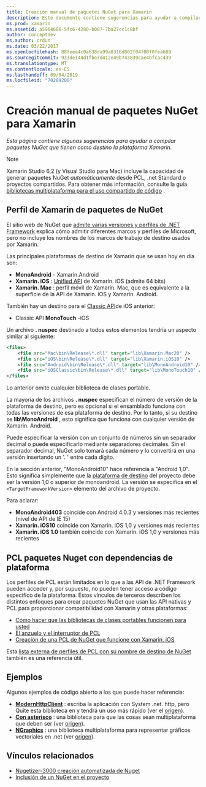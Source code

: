 ```yaml
---
title: Creación manual de paquetes NuGet para Xamarin
description: Este documento contiene sugerencias para ayudar a compilar paquetes NuGet que tienen como destino la plataforma Xamarin. Describe los perfiles de Xamarin de paquetes de NuGet, PCL paquetes Nuget con dependencias de plataforma y vínculos a varios ejemplos de código abierto.
ms.prod: xamarin
ms.assetid: a5964686-5fc6-4280-b087-7ba27cc1c8bf
author: conceptdev
ms.author: crdun
ms.date: 03/22/2017
ms.openlocfilehash: 88feea4c0a638da99a0316d802f04f08f0fea689
ms.sourcegitcommit: 933de144d1fbe7d412e49b743839cae4bfcac439
ms.translationtype: MT
ms.contentlocale: es-ES
ms.lasthandoff: 09/04/2019
ms.locfileid: "70289200"
---
```

# <a name="manually-creating-nuget-packages-for-xamarin"></a>Creación manual de paquetes NuGet para Xamarin

_Esta página contiene algunas sugerencias para ayudar a compilar paquetes NuGet que tienen como destino la plataforma Xamarin._

> [!NOTE]
> Xamarin Studio 6,2 (y Visual Studio para Mac) incluye la capacidad de generar paquetes NuGet _automáticamente_ desde PCL, .net Standard o proyectos compartidos. Para obtener más información, consulte la guía [bibliotecas multiplataforma para el uso compartido de código](~/cross-platform/app-fundamentals/nuget-multiplatform-libraries/index.md) .

## <a name="nuget-package-xamarin-profiles"></a>Perfil de Xamarin de paquetes de NuGet

El sitio web de NuGet que [admite varias versiones y perfiles de .NET Framework](https://docs.nuget.org/create/enforced-package-conventions) explica cómo admitir diferentes marcos y perfiles de Microsoft, pero no incluye los nombres de los marcos de trabajo de destino usados por Xamarin.

Las principales plataformas de destino de Xamarin que se usan hoy en día son:

- **MonoAndroid** - Xamarin.Android
- **Xamarin. iOS** : [Unified API](~/cross-platform/macios/unified/index.md) de Xamarin. iOS (admite 64 bits)
- **Xamarin. Mac** : perfil móvil de Xamarin. Mac, que es equivalente a la superficie de la API de Xamarin. iOS y Xamarin. Android.

También hay un destino para el [Classic API](~/cross-platform/macios/unified/index.md)de iOS anterior:

- Classic API **MonoTouch** -iOS

Un archivo **. nuspec** destinado a todos estos elementos tendría un aspecto similar al siguiente:

```xml
<files>
    <file src="Mac\bin\Release\*.dll" target="lib\Xamarin.Mac20" />
    <file src="iOS\bin\Release\*.dll" target="lib\Xamarin.iOS10" />
    <file src="Android\bin\Release\*.dll" target="lib\MonoAndroid10" />
    <file src="iOSClassic\bin\Release\*.dll" target="lib\MonoTouch10" />
</files>
```

Lo anterior omite cualquier biblioteca de clases portable.

La mayoría de los archivos **. nuspec** especifican el número de versión de la plataforma de destino, pero es opcional si el ensamblado funciona con todas las versiones de esa plataforma de destino. Por lo tanto, si su destino se **lib\MonoAndroid** , esto significa que funciona con cualquier versión de Xamarin. Android.

Puede especificar la versión con un conjunto de números sin un separador decimal o puede especificarlo mediante separadores decimales. Sin el separador decimal, NuGet solo tomará cada número y lo convertirá en una versión insertando un '. ' entre cada dígito.

En la sección anterior, "MonoAndroid10" hace referencia a "Android 1,0". Esto significa simplemente que la [plataforma de destino](~/android/app-fundamentals/android-api-levels.md) del proyecto debe ser la versión 1,0 o superior de monoandroid. La versión se especifica en el `<TargetFrameworkVersion>` elemento del archivo de proyecto.

Para aclarar:

- **MonoAndroid403** coincide con Android 4.0.3 y versiones más recientes (nivel de API de IE 15)
- **Xamarin. iOS10** coincide con Xamarin. iOS 1,0 y versiones más recientes
- **Xamarin. iOS 1.0** también coincide con Xamarin. iOS 1,0 y versiones más recientes

## <a name="pcl-nugets-with-platform-dependencies"></a>PCL paquetes Nuget con dependencias de plataforma

Los perfiles de PCL están limitados en lo que a las API de .NET Framework pueden acceder y, por supuesto, no pueden tener acceso a código específico de la plataforma. Estos vínculos de terceros describen los distintos enfoques para crear paquetes NuGet que usan las API nativas y PCL para proporcionar compatibilidad con Xamarin y otras plataformas:

- [Cómo hacer que las bibliotecas de clases portables funcionen para usted](http://blogs.msdn.com/b/dsplaisted/archive/2012/08/27/how-to-make-portable-class-libraries-work-for-you.aspx)
- [El anzuelo y el interruptor de PCL](http://log.paulbetts.org/the-bait-and-switch-pcl-trick/)
- [Creación de una PCL de NuGet que funcione con Xamarin. iOS](http://www.jimbobbennett.io/creating-a-nuget-pcl-that-works-with-xamarin-ios/)

Esta [lista externa de perfiles de PCL con su nombre de destino de NuGet](http://embed.plnkr.co/03ck2dCtnJogBKHJ9EjY) también es una referencia útil.

## <a name="examples"></a>Ejemplos

Algunos ejemplos de código abierto a los que puede hacer referencia:

- [**ModernHttpClient**](https://www.nuget.org/packages/modernhttpclient/) : escriba la aplicación con System .net. http, pero Quite esta biblioteca en y tendrá un uso más rápido (ver el [origen](https://github.com/paulcbetts/ModernHttpClient)).
- [**Con asterisco**](https://www.nuget.org/packages/Splat/) : una biblioteca para que las cosas sean multiplataforma que deben ser (ver [origen](https://github.com/paulcbetts/Splat)).
- [**NGraphics**](https://www.nuget.org/packages/NGraphics/) : una biblioteca multiplataforma para representar gráficos vectoriales en .net (ver [origen](https://github.com/praeclarum/NGraphics/blob/master/NGraphics.nuspec)).

## <a name="related-links"></a>Vínculos relacionados

- [Nugetizer-3000 creación automatizada de Nuget](~/cross-platform/app-fundamentals/nuget-multiplatform-libraries/index.md)       
- [Inclusión de un NuGet en el proyecto](https://docs.microsoft.com/visualstudio/mac/nuget-walkthrough)
